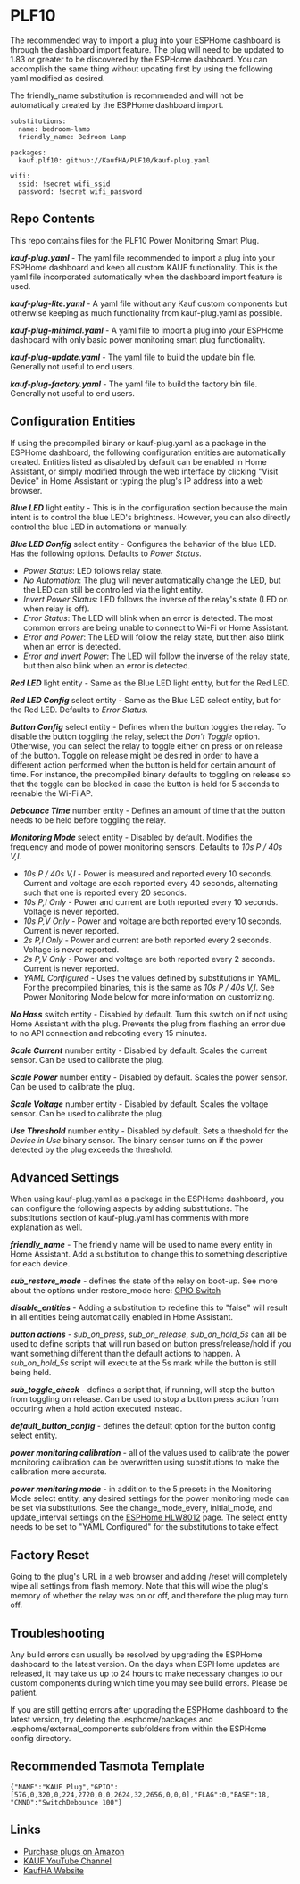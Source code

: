 # PLF10


The recommended way to import a plug into your ESPHome dashboard is through the dashboard import feature. The plug will need to be updated to 1.83 or greater to be discovered by the ESPHome dashboard. You can accomplish the same thing without updating first by using the following yaml modified as desired.

The friendly_name substitution is recommended and will not be automatically created by the ESPHome dashboard import.

```
substitutions:
  name: bedroom-lamp
  friendly_name: Bedroom Lamp

packages:
  kauf.plf10: github://KaufHA/PLF10/kauf-plug.yaml

wifi:
  ssid: !secret wifi_ssid
  password: !secret wifi_password
```

## Repo Contents

This repo contains files for the PLF10 Power Monitoring Smart Plug.

***kauf-plug.yaml*** - The yaml file recommended to import a plug into your ESPHome dashboard and keep all custom KAUF functionality.  This is the yaml file incorporated automatically when the dashboard import feature is used.

***kauf-plug-lite.yaml*** - A yaml file without any Kauf custom components but otherwise keeping as much functionality from kauf-plug.yaml as possible.

***kauf-plug-minimal.yaml*** - A yaml file to import a plug into your ESPHome dashboard with only basic power monitoring smart plug functionality.

***kauf-plug-update.yaml*** - The yaml file to build the update bin file.  Generally not useful to end users.

***kauf-plug-factory.yaml*** - The yaml file to build the factory bin file.  Generally not useful to end users.


## Configuration Entities
If using the precompiled binary or kauf-plug.yaml as a package in the ESPHome dashboard, the following configuration entities are automatically created.  Entities listed as disabled by default can be enabled in Home Assistant, or simply modified through the web interface by clicking "Visit Device" in Home Assistant or typing the plug's IP address into a web browser.

***Blue LED*** light entity - This is in the configuration section because the main intent is to control the blue LED's brightness.  However, you can also directly control the blue LED in automations or manually.

***Blue LED Config*** select entity - Configures the behavior of the blue LED.  Has the following options.  Defaults to *Power Status*.
- *Power Status*: LED follows relay state.
- *No Automation*: The plug will never automatically change the LED, but the LED can still be controlled via the light entity.
- *Invert Power Status*: LED follows the inverse of the relay's state (LED on when relay is off).
- *Error Status*: The LED will blink when an error is detected.  The most common errors are being unable to connect to Wi-Fi or Home Assistant.
- *Error and Power*: The LED will follow the relay state, but then also blink when an error is detected.
- *Error and Invert Power*: The LED will follow the inverse of the relay state, but then also blink when an error is detected.

***Red LED*** light entity - Same as the Blue LED light entity, but for the Red LED.

***Red LED Config*** select entity - Same as the Blue LED select entity, but for the Red LED.  Defaults to *Error Status*.

***Button Config*** select entity - Defines when the button toggles the relay.  To disable the button toggling the relay, select the *Don't Toggle* option.  Otherwise, you can select the relay to toggle either on press or on release of the button.  Toggle on release might be desired in order to have a different action performed when the button is held for certain amount of time.  For instance, the precompiled binary defaults to toggling on release so that the toggle can be blocked in case the button is held for 5 seconds to reenable the Wi-Fi AP.

***Debounce Time*** number entity - Defines an amount of time that the button needs to be held before toggling the relay.

***Monitoring Mode*** select entity - Disabled by default.  Modifies the frequency and mode of power monitoring sensors.  Defaults to *10s P / 40s V,I*.
- *10s P / 40s V,I* - Power is measured and reported every 10 seconds.  Current and voltage are each reported every 40 seconds, alternating such that one is reported every 20 seconds.
- *10s P,I Only* - Power and current are both reported every 10 seconds.  Voltage is never reported.
- *10s P,V Only* - Power and voltage are both reported every 10 seconds.  Current is never reported.
- *2s P,I Only* - Power and current are both reported every 2 seconds.  Voltage is never reported.
- *2s P,V Only* - Power and voltage are both reported every 2 seconds.  Current is never reported.
- *YAML Configured* - Uses the values defined by substitutions in YAML.  For the precompiled binaries, this is the same as *10s P / 40s V,I*.  See Power Monitoring Mode below for more information on customizing.

***No Hass*** switch entity - Disabled by default.  Turn this switch on if not using Home Assistant with the plug.  Prevents the plug from flashing an error due to no API connection and rebooting every 15 minutes.

***Scale Current*** number entity - Disabled by default.  Scales the current sensor.  Can be used to calibrate the plug.

***Scale Power*** number entity - Disabled by default.  Scales the power sensor.  Can be used to calibrate the plug.

***Scale Voltage*** number entity - Disabled by default.  Scales the voltage sensor.  Can be used to calibrate the plug.

***Use Threshold*** number entity - Disabled by default.  Sets a threshold for the *Device in Use* binary sensor.  The binary sensor turns on if the power detected by the plug exceeds the threshold.


## Advanced Settings
When using kauf-plug.yaml as a package in the ESPHome dashboard, you can configure the following aspects by adding substitutions.  The substitutions section of kauf-plug.yaml has comments with more explanation as well.

***friendly_name*** - The friendly name will be used to name every entity in Home Assistant.  Add a substitution to change this to something descriptive for each device.

***sub_restore_mode*** - defines the state of the relay on boot-up.  See more about the options under restore_mode here: [GPIO Switch](https://esphome.io/components/switch/gpio.html)

***disable_entities*** - Adding a substitution to redefine this to "false" will result in all entities being automatically enabled in Home Assistant.

***button actions*** - _sub_on_press_, _sub_on_release_, _sub_on_hold_5s_ can all be used to define scripts that will run based on button press/release/hold if you want something different than the default actions to happen.  A _sub_on_hold_5s_ script will execute at the 5s mark while the button is still being held.

***sub_toggle_check*** - defines a script that, if running, will stop the button from toggling on release.  Can be used to stop a button press action from occuring when a hold action executed instead.

***default_button_config*** - defines the default option for the button config select entity.

***power monitoring calibration*** - all of the values used to calibrate the power monitoring calibration can be overwritten using substitutions to make the calibration more accurate.

***power monitoring mode*** - in addition to the 5 presets in the Monitoring Mode select entity, any desired settings for the power monitoring mode can be set via substitutions.  See the change_mode_every, initial_mode, and update_interval settings on the [ESPHome HLW8012](https://esphome.io/components/sensor/hlw8012.html#configuration-variables) page.  The select entity needs to be set to "YAML Configured" for the substitutions to take effect.

## Factory Reset
Going to the plug's URL in a web browser and adding /reset will completely wipe all settings from flash memory.  Note that this will wipe the plug's memory of whether the relay was on or off, and therefore the plug may turn off.


## Troubleshooting
Any build errors can usually be resolved by upgrading the ESPHome dashboard to the latest version.  On the days when ESPHome updates are released, it may take us up to 24 hours to make necessary changes to our custom components during which time you may see build errors.  Please be patient.  
  
If you are still getting errors after upgrading the ESPHome dashboard to the latest version, try deleting the .esphome/packages and .esphome/external_components subfolders from within the ESPHome config directory.



## Recommended Tasmota Template

```
{"NAME":"KAUF Plug","GPIO":[576,0,320,0,224,2720,0,0,2624,32,2656,0,0,0],"FLAG":0,"BASE":18, "CMND":"SwitchDebounce 100"}
```

## Links
- [Purchase plugs on Amazon](https://www.amazon.com/dp/B09JQ3LRHB)
- [KAUF YouTube Channel](https://www.youtube.com/channel/UCjgziIA-lXmcqcMIm8HDnYg)
- [KaufHA Website](https://kaufha.com/plf10)
